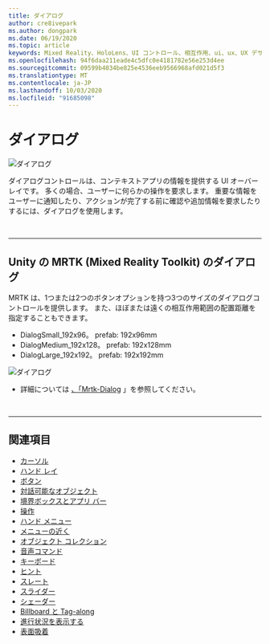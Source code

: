 ```yaml
---
title: ダイアログ
author: cre8ivepark
ms.author: dongpark
ms.date: 06/19/2020
ms.topic: article
keywords: Mixed Reality、HoloLens、UI コントロール、相互作用、ui、ux、UX デザイン、空間 UI、空間相互作用、3D UI、3D UX
ms.openlocfilehash: 94f6daa211eade4c5dfc0e4181782e56e253d4ee
ms.sourcegitcommit: 09599b4034be825e4536eeb9566968afd021d5f3
ms.translationtype: MT
ms.contentlocale: ja-JP
ms.lasthandoff: 10/03/2020
ms.locfileid: "91685098"
---
```

# <a name="dialog"></a>ダイアログ

![ダイアログ](images/MRTK_UX_Dialog.jpg)

ダイアログコントロールは、コンテキストアプリの情報を提供する UI オーバーレイです。 多くの場合、ユーザーに何らかの操作を要求します。 重要な情報をユーザーに通知したり、アクションが完了する前に確認や追加情報を要求したりするには、ダイアログを使用します。

<br>

---

## <a name="dialog-in-mrtk-mixed-reality-toolkit-for-unity"></a>Unity の MRTK (Mixed Reality Toolkit) のダイアログ
MRTK は、1つまたは2つのボタンオプションを持つ3つのサイズのダイアログコントロールを提供します。 また、ほぼまたは遠くの相互作用範囲の配置距離を指定することもできます。 

- DialogSmall_192x96。 prefab: 192x96mm
- DialogMedium_192x128。 prefab: 192x128mm
- DialogLarge_192x192。 prefab: 192x192mm

![ダイアログ](images/MRTK_UX_Dialog_Types.jpg)


* 詳細については [、「Mrtk-Dialog](https://microsoft.github.io/MixedRealityToolkit-Unity/Assets/MRTK/SDK/Experimental/Dialog/README_Dialog.html) 」を参照してください。

<br>

---

## <a name="see-also"></a>関連項目

* [カーソル](cursors.md)
* [ハンド レイ](point-and-commit.md)
* [ボタン](button.md)
* [対話可能なオブジェクト](interactable-object.md)
* [境界ボックスとアプリ バー](app-bar-and-bounding-box.md)
* [操作](direct-manipulation.md)
* [ハンド メニュー](hand-menu.md)
* [メニューの近く](near-menu.md)
* [オブジェクト コレクション](object-collection.md)
* [音声コマンド](voice-input.md)
* [キーボード](keyboard.md)
* [ヒント](tooltip.md)
* [スレート](slate.md)
* [スライダー](slider.md)
* [シェーダー](shader.md)
* [Billboard と Tag-along](billboarding-and-tag-along.md)
* [進行状況を表示する](progress.md)
* [表面吸着](surface-magnetism.md)
